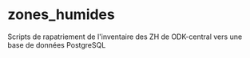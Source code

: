 # zones_humides

Scripts de rapatriement de l'inventaire des ZH de ODK-central vers une base de données PostgreSQL
